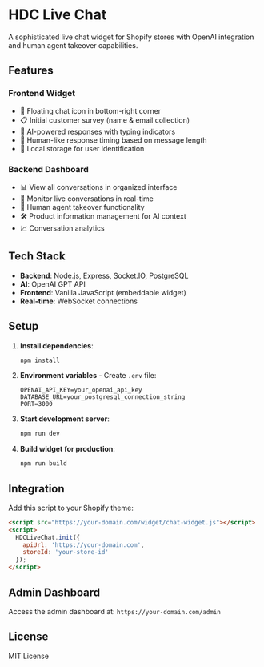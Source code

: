# HDC Live Chat

A sophisticated live chat widget for Shopify stores with OpenAI integration and human agent takeover capabilities.

## Features

### Frontend Widget
- 🎯 Floating chat icon in bottom-right corner
- 📋 Initial customer survey (name & email collection)
- 🤖 AI-powered responses with typing indicators
- 💬 Human-like response timing based on message length
- 💾 Local storage for user identification

### Backend Dashboard
- 📊 View all conversations in organized interface
- 🔴 Monitor live conversations in real-time
- 👤 Human agent takeover functionality
- 🛠️ Product information management for AI context
- 📈 Conversation analytics

## Tech Stack
- **Backend**: Node.js, Express, Socket.IO, PostgreSQL
- **AI**: OpenAI GPT API
- **Frontend**: Vanilla JavaScript (embeddable widget)
- **Real-time**: WebSocket connections

## Setup

1. **Install dependencies**:
   ```bash
   npm install
   ```

2. **Environment variables** - Create `.env` file:
   ```
   OPENAI_API_KEY=your_openai_api_key
   DATABASE_URL=your_postgresql_connection_string
   PORT=3000
   ```

3. **Start development server**:
   ```bash
   npm run dev
   ```

4. **Build widget for production**:
   ```bash
   npm run build
   ```

## Integration

Add this script to your Shopify theme:

```html
<script src="https://your-domain.com/widget/chat-widget.js"></script>
<script>
  HDCLiveChat.init({
    apiUrl: 'https://your-domain.com',
    storeId: 'your-store-id'
  });
</script>
```

## Admin Dashboard

Access the admin dashboard at: `https://your-domain.com/admin`

## License

MIT License
